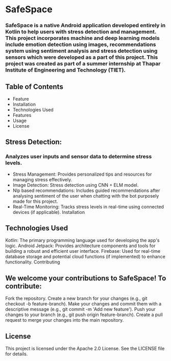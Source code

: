 # SafeSpace
### SafeSpace is a native Android application developed entirely in Kotlin to help users with stress detection and management. This project incorporates machine and deep learning models include emotion detection using images, recommendations system using sentiment analysis and stress detection using sensors which were developed as a part of this project. This project was created as part of a summer internship at Thapar Institute of Engineering and Technology (TIET).

## Table of Contents
- Feature
- Installation
- Technologies Used
- Features
- Usage
- License

## Stress Detection: 
### Analyzes user inputs and sensor data to determine stress levels.
  - Stress Management: Provides personalized tips and resources for managing stress effectively.
  - Image Detection: Stress detection using CNN + ELM model.
  - Nlp based recommendations: Includes guided recommendations after analysing sentiment of the user when chatting with the bot purposely made for this project.
  - Real-Time Monitoring: Tracks stress levels in real-time using connected devices (if applicable).
  Installation

## Technologies Used
  Kotlin: The primary programming language used for developing the app's logic.
  Android Jetpack: Provides architecture components and tools for building a robust and efficient user interface.
  Firebase: Used for real-time database storage and potential cloud functions (if implemented) to enhance functionality.
  Contributing

## We welcome your contributions to SafeSpace! To contribute:
  Fork the repository.
  Create a new branch for your changes (e.g., git checkout -b feature-branch).
  Make your changes and commit them with a descriptive message (e.g., git commit -m 'Add new feature').
  Push your changes to your branch (e.g., git push origin feature-branch).
  Create a pull request to merge your changes into the main repository.
  
## License
  This project is licensed under the Apache 2.0 License. See the LICENSE file for details.
